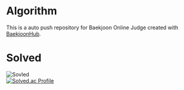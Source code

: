 # Algorithm
This is a auto push repository for Baekjoon Online Judge created with [BaekjoonHub](https://github.com/BaekjoonHub/BaekjoonHub).   
# Solved   
![Sovled](https://mazandi.herokuapp.com/api?handle=oshyeon&theme=dark)   
[![Solved.ac Profile](http://mazassumnida.wtf/api/v2/generate_badge?boj=oshyeon)](https://solved.ac/oshyeon/)
